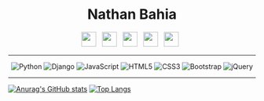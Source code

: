 <h1 align="center">Nathan Bahia</h1>

<div align="center">
  <a href="https://twitter.com/__nbdev__"><img height="30" src="https://github.com/stephenajulu/stephenajulu/blob/master/images/icons/twitter-square-brands.svg"></a>&nbsp;&nbsp;
  <a href="https://instagram.com/onathanbahia"><img height="30" src="https://github.com/stephenajulu/stephenajulu/blob/master/images/icons/instagram-square-brands.svg"></a>&nbsp;&nbsp;
  <a href="https://linkedin.com/in/nathanbahia/"><img height="30" src="https://github.com/stephenajulu/stephenajulu/blob/master/images/icons/linkedin-brands.svg"></a>&nbsp;&nbsp;
  <a href="https://github.com/nathanbahia2"><img height="30" src="https://github.com/stephenajulu/stephenajulu/blob/master/images/icons/github-square-brands.svg"></a>&nbsp;&nbsp;
  <a href="mailto:nathanbabahia@gmail.com"><img height="30" src="https://github.com/stephenajulu/stephenajulu/blob/master/images/icons/envelope-square-solid.svg"></a>&nbsp;&nbsp;
</div>

<hr>

<div align="center">
  <img alt="Python" src="https://img.shields.io/badge/python%20-%2314354C.svg?&style=for-the-badge&logo=python&logoColor=white"/>
  <img alt="Django" src="https://img.shields.io/badge/django%20-%23092E20.svg?&style=for-the-badge&logo=django&logoColor=white"/>
  <img alt="JavaScript" src="https://img.shields.io/badge/javascript%20-%23323330.svg?&style=for-the-badge&logo=javascript&logoColor=%23F7DF1E"/>
  <img alt="HTML5" src="https://img.shields.io/badge/html5%20-%23E34F26.svg?&style=for-the-badge&logo=html5&logoColor=white"/>
  <img alt="CSS3" src="https://img.shields.io/badge/css3%20-%231572B6.svg?&style=for-the-badge&logo=css3&logoColor=white"/>
  <img alt="Bootstrap" src="https://img.shields.io/badge/bootstrap%20-%23563D7C.svg?&style=for-the-badge&logo=bootstrap&logoColor=white"/>
  <img alt="jQuery" src="https://img.shields.io/badge/jquery%20-%230769AD.svg?&style=for-the-badge&logo=jquery&logoColor=white"/>
</div>

<hr>

[![Anurag's GitHub stats](https://github-readme-stats.vercel.app/api?username=nathanbahia2)](https://github.com/anuraghazra/github-readme-stats)
[![Top Langs](https://github-readme-stats.vercel.app/api/top-langs/?username=nathanbahia2)](https://github.com/anuraghazra/github-readme-stats)

